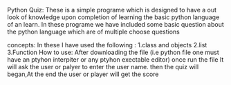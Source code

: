 Python Quiz:
	These is a simple programe which is designed to have a out look of knowledge upon completion of learning the basic python language 
of an learn. In these programe we have included some basic question about the python language which are  of multiple choose questions 


concepts:
	In these I have used the following :
		1.class and objects
		2.list
		3.Function
How to use:
	After downloading the file (i.e python file one must have an ptyhon interpiter or any ptyhon exectable editor) once run the file 
It will ask the user or palyer to enter the user name. then the quiz will began,At the end the user or player will get the score      
